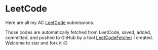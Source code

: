 # LeetCode
Here are all my AC [LeetCode](https://leetcode.com/) submissions.

Those codes are automatically fetched from LeetCode, saved, added, committed, and pushed to GitHub by a tool [LeetCodeFetcher](https://github.com/SMartQi/LeetCodeFetcher/blob/master/LeetCodeFetcher.py) I created. Welcome to star and fork it :D

